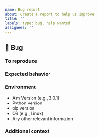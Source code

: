 ```yaml
---
name: Bug report
about: Create a report to help us improve
title: ''
labels: type: bug, help wanted
assignees: ''
---
```


## 🐛 Bug

<!-- A clear and concise description of what the bug is. -->

### To reproduce

<!-- Reproduction steps. -->

### Expected behavior

<!-- Fill in expected behavior.  -->

### Environment

- Aim Version (e.g., 3.0.1)
- Python version
- pip version
- OS (e.g., Linux)
- Any other relevant information

### Additional context

<!-- Add any other context about the problem here. -->
